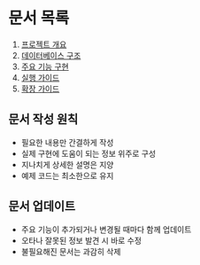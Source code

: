 # 문서 목록

1. [프로젝트 개요](./01-개요.md)
2. [데이터베이스 구조](./02-데이터베이스.md)
3. [주요 기능 구현](./03-주요기능-구현.md)
4. [실행 가이드](./04-실행-가이드.md)
5. [확장 가이드](./05-확장-가이드.md)

## 문서 작성 원칙
- 필요한 내용만 간결하게 작성
- 실제 구현에 도움이 되는 정보 위주로 구성
- 지나치게 상세한 설명은 지양
- 예제 코드는 최소한으로 유지

## 문서 업데이트
- 주요 기능이 추가되거나 변경될 때마다 함께 업데이트
- 오타나 잘못된 정보 발견 시 바로 수정
- 불필요해진 문서는 과감히 삭제
